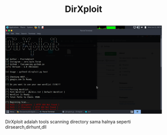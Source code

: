 <center><h1>DirXploit</h1></center>
<br>
<img src="Screenshot at 2023-01-11 08-57-12.png">
<p> DirXploit adalah tools scanning directory sama halnya seperti dirsearch,dirhunt,dll</p>
<br>

